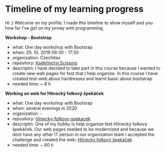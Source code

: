 # Timeline of my learning progress

Hi :) 
Welcome on my profile. 
I made this timeline to show myself and you how far I've got on my jorney with programming. 



**Workshop - Bootstrap**
 * what: One day workshop with Bootsrap
 * when: 20. 10. 2019 09:30 - 17:30
 * organization: Czechitas
 * repository: [Kadeřnictví Scissors](https://github.com/PavcaHyx/hairdressing-scissors)
 * descriptin: I have decided to take part in this course because I wanted to create new web pages for fest that I help organize. In this course I have created test-web about hairdresses and learnt basic about bootstrap 
 * needed time: ~ 8 h


**Working on web for Hlinecký folkový špekáček**
 * what: One day workshop with Bootsrap
 * when: several evenings in 2020
 * organization: -
 * repository: [hlinecky-folkovy-spekacek](https://github.com/PavcaHyx/hlinecky-folkovy-spekacek.git)
 * descriptin: One of my hobby is help organize fest Hlinecký folkový špekáček. Our web pages needed to be modernized and because we dont have any other IT person in our organization team I accepted the challenge and created the web: [Hlinecký folkový špekáček](https://www.hlineckyfolkovyspekacek.cz/)
 * needed time: ~ 60 h
